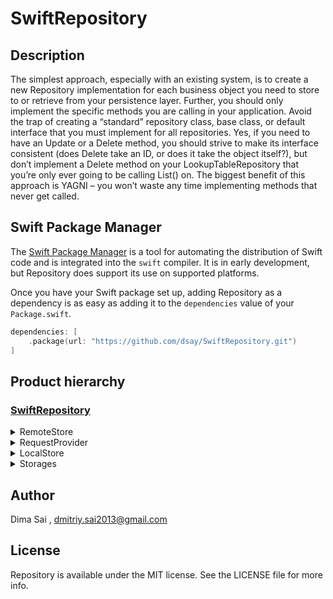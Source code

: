 # SwiftRepository

## Description
The simplest approach, especially with an existing system, is to create a new Repository implementation for each business object you need to store to or retrieve from your persistence layer. Further, you should only implement the specific methods you are calling in your application. Avoid the trap of creating a “standard” repository class, base class, or default interface that you must implement for all repositories. Yes, if you need to have an Update or a Delete method, you should strive to make its interface consistent (does Delete take an ID, or does it take the object itself?), but don’t implement a Delete method on your LookupTableRepository that you’re only ever going to be calling List() on. The biggest benefit of this approach is YAGNI – you won’t waste any time implementing methods that never get called.

## Swift Package Manager

The [Swift Package Manager](https://swift.org/package-manager/) is a tool for automating the distribution of Swift code and is integrated into the `swift` compiler. It is in early development, but Repository does support its use on supported platforms.

Once you have your Swift package set up, adding Repository as a dependency is as easy as adding it to the `dependencies` value of your `Package.swift`.

```swift
dependencies: [
    .package(url: "https://github.com/dsay/SwiftRepository.git")
]
```
## Product hierarchy 

### [SwiftRepository](https://github.com/dsay/SwiftRepository)

<details>
<summary>RemoteStore</summary>
</br>
<ul>
<li><a href="https://github.com/dsay/RemoteStoreAlamofire"><code>RemoteStoreAlamofire</code></a></li>
<li><a href="https://github.com/dsay/RemoteStoreCodable"><code>RemoteStoreCodable</code></a></li>
<li><a href="https://github.com/dsay/RemoteStoreMappable"><code>RemoteStoreMappable</code></a></li>
</ul>
</details>

<details>
<summary>RequestProvider</summary>
</br>
<ul>
<li><a href="https://github.com/dsay/RequestProvider"><code>RequestProvider</code></a></li>
</ul>
</details>
  
  <details>
<summary>LocalStore</summary>
</br>
<ul>
<article>
    <header>
        <h2>DataBase local stores</h2>
    </header>
    <p>For Core Data recomended to use <a href="https://github.com/dsay/PersistentContainer"><code>PersistentContainer</code></a></p> 
</article>
<li><a href="https://github.com/dsay/LocalStoreReal"><code>LocalStoreRealm</code></a></li>
  <li><a href="https://github.com/dsay/LocalStoreCoreData"><code>LocalStoreCoreData</code></a></li>
<article>
    <header>
        <h2> Disk local stores</h2>
    </header>
    <p></p> 
</article>
    <li><a href="https://github.com/dsay/LocalStoreCodable"><code>LocalStoreCodable</code></a></li>
    <li><a href="https://github.com/dsay/LocalStoreMappable"><code>LocalStoreMappable</code></a></li>
    <li><a href="https://github.com/dsay/LocalStoreFileManager"><code>LocalStoreFileManager</code></a></li>

</ul>
</details>

<details>
<summary>Storages</summary>
</br>
<ul>
<li><a href="https://github.com/dsay/KeychainSwiftStorage"><code>KeychainSwiftStorage</code></a></li>
 <li><a href="https://github.com/dsay/UserDefaultsStorage"><code>UserDefaultsStorage</code></a></li>
</ul>
</details>

## Author

Dima Sai , dmitriy.sai2013@gmail.com

## License

Repository is available under the MIT license. See the LICENSE file for more info.
